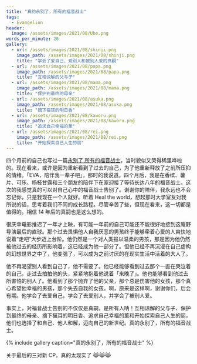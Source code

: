 ```yaml
---
title: "真的永别了，所有的福音战士"
tags:
  - Evangelion
header:
  image: /assets/images/2021/08/Ube.png
words_per_minute: 20
gallery:
  - url: /assets/images/2021/08/shinji.png
    image_path: /assets/images/2021/08/shinji.png
    title: "学会了爱自己、爱别人和被别人爱的真嗣"
  - url: /assets/images/2021/08/papa.png
    image_path: /assets/images/2021/08/papa.png
    title: "互相谅解的父与子"
  - url: /assets/images/2021/08/mama.png
    image_path: /assets/images/2021/08/mama.png
    title: "保护到最终的母亲"
  - url: /assets/images/2021/08/asuka.png
    image_path: /assets/images/2021/08/asuka.png
    title: "摘下猫耳的明日香"
  - url: /assets/images/2021/08/kaworu.png
    image_path: /assets/images/2021/08/kaworu.png
    title: "追求自己幸福的薰"
  - url: /assets/images/2021/08/rei.png
    image_path: /assets/images/2021/08/rei.png
    title: "开始探索自己人生的丽"
---
```


四个月前的自己也写过一篇[永别了 所有的福音战士](/2021/04/22/always-together-eva)，当时貌似又哭得稀里哗啦的。现在看来，或许是因为重新看到了过去的自己，为了他重新释放了之前所压抑的情绪。「EVA，陪伴我一辈子吧」，那时的我说道。四个月后，我是在香槟、薯片、可乐、杨枝甘露和三个朋友的陪伴下在家迎接了等待长达八年的福音战士。这次的我感觉真的可以对自己心中的福音战士告别了。谢谢你的陪伴，我永远也不会忘记你，只是我现在一个人就好。听着 Heal the world，想起那时大学室友对我所说的话，思考着我们不同的成长路程。尽管辛苦了些，但现在看来，这一切都是值得的。相信 14 年后的真嗣也是这么想的。

很庆幸电影推迟了一年才上映，有可能一年前的自己可能还不能很好地接到这庵野导演最后的直球。那个过去畏惧他人自我厌恶的男孩终于能够牵着心爱的人爽快地说着“走吧”大步迈上台阶。他仍然是一个对人类报以温柔的男孩，那是因为他仍然被他过去的经历所影响着，这已经成为他一部分了。但他已经不再沉浸在自己虚构的幻想世界之中了，他变强了，可以成为之前讨厌的在现实生活中活着的大人了。

他不再渴望别人看到自己了，他不需要了。他已经能够看到过去那个一直在哭泣着的自己，走过去拍拍他的头，紧紧地抱着他说着「来晚了」。他也能够看到他过去所害怕的别人了。他看到了那个抛弃了他的父亲，那个总是伤害他的女孩，那个真心希望他幸福的男孩，那个失去自我的女孩。啊，原来是这样啊，谢谢你们，后会有期。他学会了去爱自己，学会了去爱别人，并学会了被别人爱。

事实上，对福音战士告别的不仅仅是真嗣，是所有人呐！互相谅解的父与子、保护到最终的母亲、摘下猫耳的明日香、追求自己幸福的薰和开始探索自己人生的丽，他们也选择了和自己、他人和解，迈向自己的新世纪。真的永别了，所有的福音战士。

{% include gallery caption="真的永别了，所有的福音战士" %}

关于最后的三对新 CP，真的太现实了 😹😹😹
